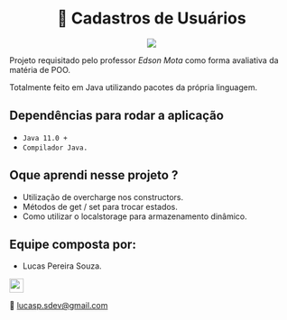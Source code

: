 <h1 align="center">👤 Cadastros de Usuários</h1>

<p align="center">
  <img src="http://wiki.stat.ucla.edu/distributome/uploads/a/a2/JAVA_animated.gif">
</p>

Projeto requisitado pelo professor _Edson Mota_ como forma avaliativa da matéria de POO.

Totalmente feito em Java utilizando pacotes da própria linguagem.

## Dependências para rodar a aplicação

- `Java 11.0 +`
- `Compilador Java.`

## Oque aprendi nesse projeto ?

- Utilização de overcharge nos constructors.
- Métodos de get / set para trocar estados.
- Como utilizar o localstorage para armazenamento dinâmico.

## Equipe composta por:

* Lucas Pereira Souza.
  
<a href="https://www.linkedin.com/in/lucas-souza-dev/">
        <img height="25px" src="https://img.shields.io/badge/LinkedIn-0077B5?style=for-the-badge&logo=linkedin&logoColor=white">
</a>

📩 lucasp.sdev@gmail.com